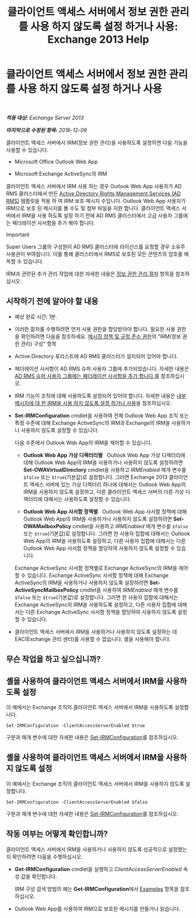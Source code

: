 ﻿---
title: '클라이언트 액세스 서버에서 정보 권한 관리를 사용 하지 않도록 설정 하거나 사용: Exchange 2013 Help'
TOCTitle: 클라이언트 액세스 서버에서 정보 권한 관리를 사용 하지 않도록 설정 하거나 사용
ms:assetid: c7ce069b-a572-4755-90a3-7105472e4c83
ms:mtpsurl: https://technet.microsoft.com/ko-kr/library/Dd876938(v=EXCHG.150)
ms:contentKeyID: 50484131
ms.date: 05/22/2018
mtps_version: v=EXCHG.150
ms.translationtype: MT
---

# 클라이언트 액세스 서버에서 정보 권한 관리를 사용 하지 않도록 설정 하거나 사용

 

_**적용 대상:** Exchange Server 2013_

_**마지막으로 수정된 항목:** 2016-12-09_

클라이언트 액세스 서버에서 IRM(정보 권한 관리)을 사용하도록 설정하면 다음 기능을 사용할 수 있습니다.

  - Microsoft Office Outlook Web App

  - Microsoft Exchange ActiveSync의 IRM

클라이언트 액세스 서버에서 IRM 사용 하는 경우 Outlook Web App 사용자가 AD RMS 클러스터에서 만든 [Active Directory Rights Management Services (AD RMS)](https://technet.microsoft.com/en-us/library/hh831364.aspx) 템플릿을 적용 하 여 IRM 보호 메시지 수입니다. Outlook Web App 사용자가 IRM으로 보호 된 메시지를 볼 수도 및 첨부 파일을 지원 합니다. 클라이언트 액세스 서버에서 IRM을 사용 하도록 설정 하기 전에 AD RMS 클러스터에서 고급 사용자 그룹에는 페더레이션 사서함을 추가 해야 합니다.


> [!IMPORTANT]
> Super Users 그룹의 구성원이 AD RMS 클러스터에 라이선스를 요청할 경우 소유주 사용권이 부여됩니다. 이를 통해 클러스터에서 RMS로 보호된 모든 콘텐츠의 암호를 해독할 수 있습니다.



IRM과 관련된 추가 관리 작업에 대한 자세한 내용은 [정보 권한 관리 절차](information-rights-management-procedures-exchange-2013-help.md) 항목을 참조하십시오.

## 시작하기 전에 알아야 할 내용

  - 예상 완료 시간: 1분.

  - 이러한 절차를 수행하려면 먼저 사용 권한을 할당받아야 합니다. 필요한 사용 권한을 확인하려면 다음을 참조하세요. [메시징 정책 및 규정 준수 권한](messaging-policy-and-compliance-permissions-exchange-2013-help.md)의 "IRM(정보 권한 관리) 구성" 항목

  - Active Directory 포리스트에 AD RMS 클러스터가 설치되어 있어야 합니다.

  - 페더레이션 사서함이 AD RMS 슈퍼 사용자 그룹에 추가되었습니다. 자세한 내용은 [AD RMS 슈퍼 사용자 그룹에는 페더레이션 사서함을 추가 합니다.](add-the-federation-mailbox-to-the-ad-rms-super-users-group-exchange-2013-help.md)를 참조하십시오.

  - IRM 기능이 조직에 대해 사용하도록 설정되어 있어야 합니다. 자세한 내용은 [내부 메시지에 대 한 IRM을 사용 하지 않도록 설정 하거나 사용](enable-or-disable-irm-for-internal-messages-exchange-2013-help.md)을 참조하십시오.

  - **Set-IRMConfiguration** cmdlet을 사용하여 전체 Outlook Web App 조직 또는 특정 수준에 대해 Exchange ActiveSync의 IRM과 Exchange의 IRM을 사용하거나 사용하지 않도록 설정할 수 있습니다.
    
    다음 수준에서 Outlook Web App의 IRM을 제어할 수 있습니다.
    
      - **Outlook Web App 가상 디렉터리별**   Outlook Web App 가상 디렉터리에 대해 Outlook Web App의 IRM을 사용하거나 사용하지 않도록 설정하려면 **Set-OWAVirtualDirectory** cmdlet을 사용하고 *IRMEnabled* 매개 변수를 `$false` 또는 `$true`(기본값)로 설정합니다. 그러면 Exchange 2013 클라이언트 액세스 서버에 있는 가상 디렉터리 하나에 대해서는 Outlook Web App의 IRM을 사용하지 않도록 설정하고, 다른 클라이언트 액세스 서버의 다른 가상 디렉터리에 대해서는 사용하도록 설정할 수 있습니다.
    
      - **Outlook Web App 사서함 정책별**   Outlook Web App 사서함 정책에 대해 Outlook Web App의 IRM을 사용하거나 사용하지 않도록 설정하려면 **Set-OWAMailboxPolicy** cmdlet을 사용하고 *IRMEnabled* 매개 변수를 `$false` 또는 `$true`(기본값)로 설정합니다. 그러면 한 사용자 집합에 대해서는 Outlook Web App의 IRM을 사용하도록 설정하고, 다른 사용자 집합에 대해서는 다른 Outlook Web App 사서함 정책을 할당하여 사용하지 않도록 설정할 수 있습니다.
    
    Exchange ActiveSync 사서함 정책별로 Exchange ActiveSync의 IRM을 제어할 수 있습니다. Exchange ActiveSync 사서함 정책에 대해 Exchange ActiveSync의 IRM을 사용하거나 사용하지 않도록 설정하려면 **Set-ActiveSyncMailboxPolicy** cmdlet을 사용하여 *IRMEnabled* 매개 변수를 `$false` 또는 `$true`(기본값)로 설정합니다. 그러면 한 사용자 집합에 대해서는 Exchange ActiveSync의 IRM을 사용하도록 설정하고, 다른 사용자 집합에 대해서는 다른 Exchange ActiveSync 사서함 정책을 할당하여 사용하지 않도록 설정할 수 있습니다.

  - 클라이언트 액세스 서버에서 IRM을 사용하거나 사용하지 않도록 설정하는 데 EAC(Exchange 관리 센터)를 사용할 수 없습니다. 셸을 사용해야 합니다.

## 무슨 작업을 하고 싶으십니까?

## 셸을 사용하여 클라이언트 액세스 서버에서 IRM을 사용하도록 설정

이 예에서는 Exchange 조직의 클라이언트 액세스 서버에서 IRM을 사용하도록 설정합니다.

    Set-IRMConfiguration -ClientAccessServerEnabled $true

구문과 매개 변수에 대한 자세한 내용은 [Set-IRMConfiguration](https://technet.microsoft.com/ko-kr/library/dd979792\(v=exchg.150\))를 참조하십시오.

## 셸을 사용하여 클라이언트 액세스 서버에서 IRM을 사용하지 않도록 설정

이 예에서는 Exchange 조직의 클라이언트 액세스 서버에서 IRM을 사용하지 않도록 설정합니다.

    Set-IRMConfiguration -ClientAccessServerEnabled $false

구문과 매개 변수에 대한 자세한 내용은 [Set-IRMConfiguration](https://technet.microsoft.com/ko-kr/library/dd979792\(v=exchg.150\))를 참조하십시오.

## 작동 여부는 어떻게 확인합니까?

클라이언트 액세스 서버에서 IRM을 사용하거나 사용하지 않도록 성공적으로 설정했는지 확인하려면 다음을 수행하십시오.

  - **Get-IRMConfiguration** cmdlet을 실행하고 *ClientAccessServerEnabled* 속성 값을 확인합니다.
    
    IRM 구성 검색 방법의 예는 **Get-IRMConfiguration**에서 [Examples](https://technet.microsoft.com/ko-kr/e1821219-fe18-4642-a9c2-58eb0aadd61a\(exchg.150\)#examples) 항목을 참조하십시오.

  - Outlook Web App를 사용하여 IRM으로 보호된 메시지를 만들거나 읽습니다.


